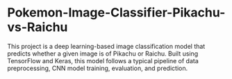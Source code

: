 # Pokemon-Image-Classifier-Pikachu-vs-Raichu
This project is a deep learning-based image classification model that predicts whether a given image is of Pikachu or Raichu. Built using TensorFlow and Keras, this model follows a typical pipeline of data preprocessing, CNN model training, evaluation, and prediction. 
